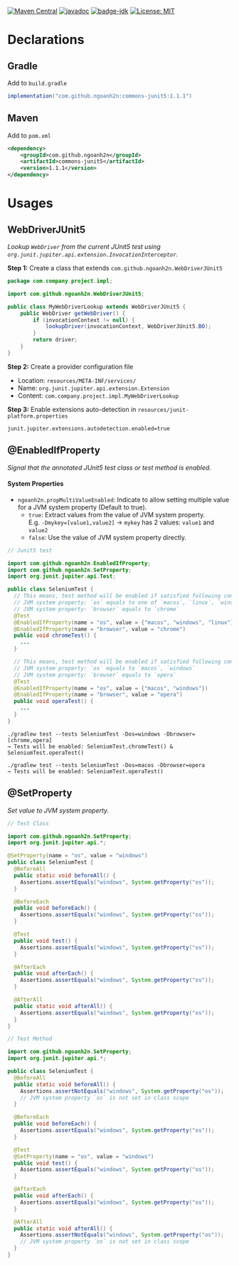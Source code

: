 [![Maven Central](https://maven-badges.herokuapp.com/maven-central/com.github.ngoanh2n/commons-junit5/badge.svg)](https://maven-badges.herokuapp.com/maven-central/com.github.ngoanh2n/commons-junit5)
[![javadoc](https://javadoc.io/badge2/com.github.ngoanh2n/commons-junit5/javadoc.svg)](https://javadoc.io/doc/com.github.ngoanh2n/commons-junit5)
[![badge-jdk](https://img.shields.io/badge/jdk-8-blue.svg)](http://www.oracle.com/technetwork/java/javase/downloads/index.html)
[![License: MIT](https://img.shields.io/badge/License-MIT-blueviolet.svg)](https://opensource.org/licenses/MIT)

# Declarations
## Gradle
Add to `build.gradle`
```gradle
implementation("com.github.ngoanh2n:commons-junit5:1.1.1")
```

## Maven
Add to `pom.xml`
```xml
<dependency>
    <groupId>com.github.ngoanh2n</groupId>
    <artifactId>commons-junit5</artifactId>
    <version>1.1.1</version>
</dependency>
```

# Usages

## WebDriverJUnit5
_Lookup `WebDriver` from the current JUnit5 test using `org.junit.jupiter.api.extension.InvocationInterceptor`._

**Step 1:** Create a class that extends `com.github.ngoanh2n.WebDriverJUnit5`
```java
package com.company.project.impl;

import com.github.ngoanh2n.WebDriverJUnit5;

public class MyWebDriverLookup extends WebDriverJUnit5 {
    public WebDriver getWebDriver() {
        if (invocationContext != null) {
            lookupDriver(invocationContext, WebDriverJUnit5.BO);
        }
        return driver;
    }
}
```

**Step 2:** Create a provider configuration file
- Location: `resources/META-INF/services/`
- Name: `org.junit.jupiter.api.extension.Extension`
- Content: `com.company.project.impl.MyWebDriverLookup`

**Step 3:** Enable extensions auto-detection in `resources/junit-platform.properties`
```
junit.jupiter.extensions.autodetection.enabled=true
```

## @EnabledIfProperty
_Signal that the annotated JUnit5 test class or test method is enabled._

#### System Properties
- `ngoanh2n.propMultiValueEnabled`: Indicate to allow setting multiple value for a JVM system property (Default to true).
  + `true`: Extract values from the value of JVM system property.<br>
    E.g. `-Dmykey=[value1,value2]` → `mykey` has 2 values: `value1` and `value2`
  + `false`: Use the value of JVM system property directly.


```java
// Junit5 test

import com.github.ngoanh2n.EnabledIfProperty;
import com.github.ngoanh2n.SetProperty;
import org.junit.jupiter.api.Test;

public class SeleniumTest {
  // This means, test method will be enabled if satisfied following conditions:
  // JVM system property: `os` equals to one of `macos`, `linux`, `windows`
  // JVM system property: `browser` equals to `chrome`
  @Test
  @EnabledIfProperty(name = "os", value = {"macos", "windows", "linux"})
  @EnabledIfProperty(name = "browser", value = "chrome")
  public void chromeTest() {
    ...
  }

  // This means, test method will be enabled if satisfied following conditions:
  // JVM system property: `os` equals to `macos`, `windows`
  // JVM system property: `browser` equals to `opera`
  @Test
  @EnabledIfProperty(name = "os", value = {"macos", "windows"})
  @EnabledIfProperty(name = "browser", value = "opera")
  public void operaTest() {
    ...
  }
}
```

```
./gradlew test --tests SeleniumTest -Dos=windows -Dbrowser=[chrome,opera]
→ Tests will be enabled: SeleniumTest.chromeTest() & SeleniumTest.operaTest()

./gradlew test --tests SeleniumTest -Dos=macos -Dbrowser=opera
→ Tests will be enabled: SeleniumTest.operaTest()
```

## @SetProperty
_Set value to JVM system property._

```java
// Test Class

import com.github.ngoanh2n.SetProperty;
import org.junit.jupiter.api.*;

@SetProperty(name = "os", value = "windows")
public class SeleniumTest {
  @BeforeAll
  public static void beforeAll() {
    Assertions.assertEquals("windows", System.getProperty("os"));
  }

  @BeforeEach
  public void beforeEach() {
    Assertions.assertEquals("windows", System.getProperty("os"));
  }

  @Test
  public void test() {
    Assertions.assertEquals("windows", System.getProperty("os"));
  }

  @AfterEach
  public void afterEach() {
    Assertions.assertEquals("windows", System.getProperty("os"));
  }

  @AfterAll
  public static void afterAll() {
    Assertions.assertEquals("windows", System.getProperty("os"));
  }
}
```

```java
// Test Method

import com.github.ngoanh2n.SetProperty;
import org.junit.jupiter.api.*;

public class SeleniumTest {
  @BeforeAll
  public static void beforeAll() {
    Assertions.assertNotEquals("windows", System.getProperty("os"));
    // JVM system property `os` is not set in class scope
  }

  @BeforeEach
  public void beforeEach() {
    Assertions.assertEquals("windows", System.getProperty("os"));
  }

  @Test
  @SetProperty(name = "os", value = "windows")
  public void test() {
    Assertions.assertEquals("windows", System.getProperty("os"));
  }

  @AfterEach
  public void afterEach() {
    Assertions.assertEquals("windows", System.getProperty("os"));
  }

  @AfterAll
  public static void afterAll() {
    Assertions.assertNotEquals("windows", System.getProperty("os"));
    // JVM system property `os` is not set in class scope
  }
}
```
